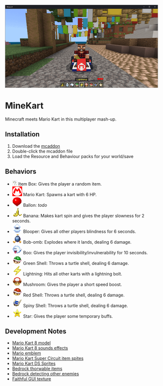 ![MineKart](/MineKart.png)

# MineKart
Minecraft meets Mario Kart in this multiplayer mash-up.

## Installation
1. Download the [mcaddon](https://github.com/kirbycope/MineKart/raw/main/MineKart.mcaddon)
1. Double-click the mcaddon file
1. Load the Resource and Behaviour packs for your world/save

## Behaviors
 - ![Block](/item-box.gif) Item Box: Gives the player a random item.
 - ![Entity](/development_resource_packs/MineKart/textures/items/mario_kart_spawn_egg_32.png) Mario Kart: Spawns a kart with 6 HP.
 - ![Item](/development_resource_packs/MineKart/textures/items/ballon_32.png) Ballon: _todo_
 - ![Item](/development_resource_packs/MineKart/textures/items/banana_32.png) Banana: Makes kart spin and gives the player slowness for 2 seconds.
 - ![Item](/development_resource_packs/MineKart/textures/items/blooper_32.png) Blooper: Gives all other players blindness for 6 seconds.
 - ![Item](/development_resource_packs/MineKart/textures/items/bob-omb_32.png) Bob-omb: Explodes where it lands, dealing 6 damage.
 - ![Item](/development_resource_packs/MineKart/textures/items/boo_32.png) Boo: Gives the player invisibility/invulnerability for 10 seconds.
 - ![Item](/development_resource_packs/MineKart/textures/items/green_shell_32.png) Green Shell: Throws a turtle shell, dealing 6 damage.
 - ![Item](/development_resource_packs/MineKart/textures/items/lightning_32.png) Lightning: Hits all other karts with a lightning bolt.
 - ![Item](/development_resource_packs/MineKart/textures/items/mushroom_32.png) Mushroom: Gives the player a short speed boost.
 - ![Item](/development_resource_packs/MineKart/textures/items/red_shell_32.png) Red Shell: Throws a turtle shell, dealing 6 damage.
 - ![Item](/development_resource_packs/MineKart/textures/items/spiny_shell_32.png) Spiny Shell: Throws a turtle shell, dealing 6 damage.
 - ![Item](/development_resource_packs/MineKart/textures/items/star_32.png) Star: Gives the player some temporary buffs.
 
 ## Development Notes
 - [Mario Kart 8 model](https://sketchfab.com/3d-models/mario-kart-9ebfca0ce8f9486f8baf7deb75826f18)
 - [Mario Kart 8 sounds effects](https://soundeffects.fandom.com/wiki/Mario_Kart_8)
 - [Mario emblem](https://en.wikipedia.org/wiki/File:Mario_emblem.svg)
 - [Mario Kart Super Circuit item spites](https://www.spriters-resource.com/game_boy_advance/mariokartsupercircuit/sheet/5478/)
 - [Mario Kart DS Sprites](https://www.spriters-resource.com/ds_dsi/mariokartds/)
 - [Bedrock thorwable items](https://wiki.bedrock.dev/items/throwable.html#stable-method)
 - [Bedrock detecting other enemies](https://wiki.bedrock.dev/entities/detecting-other-entities.html)
 - [Faithful GUI texture](https://github.com/Faithful-Resource-Pack/Faithful-Java-32x/blob/1.19.4/assets/minecraft/textures/gui/icons.png)

